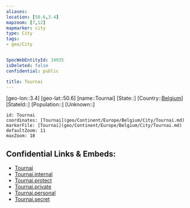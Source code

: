 ```yaml
---
aliases: 
location: [50.6,3.4]
mapzoom: [7,12] 
mapmarker: city 
type: City
tags:
- geo/City


SpocWebEntityId: 34935
isDeleted: false
confidential: public

title: Tournai
---
```

[geo-lon::3.4]
[geo-lat::50.6]
[name::Tournai]
[State::]
[Country::[Belgium](geo/Continent/Europe/Belgium.md)]
[StateId::]
[Population::]
[Unknown::]


```leaflet
id: Tournai
coordinates: [Tournai](geo/Continent/Europe/Belgium/City/Tournai.md)
markerFile: [Tournai](geo/Continent/Europe/Belgium/City/Tournai.md)
defaultZoom: 11 
maxZoom: 18
```


## Confidential Links & Embeds: 
- [Tournai](../../../../../../_public/geo/Continent/Europe/Belgium/City/Tournai.md) 
- [Tournai.internal](../../../../../../_internal/geo/Continent/Europe/Belgium/City/Tournai.internal.md) 
- [Tournai.protect](../../../../../../_protect/geo/Continent/Europe/Belgium/City/Tournai.protect.md) 
- [Tournai.private](../../../../../../_private/geo/Continent/Europe/Belgium/City/Tournai.private.md) 
- [Tournai.personal](../../../../../../_personal/geo/Continent/Europe/Belgium/City/Tournai.personal.md) 
- [Tournai.secret](../../../../../../_secret/geo/Continent/Europe/Belgium/City/Tournai.secret.md) 
